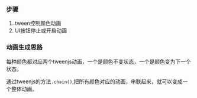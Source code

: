 ### 步骤
1. tween控制颜色动画
2. UI按钮停止或开启动画

### 动画生成思路

每种颜色都对应两个tweenjs动画，一个是颜色不变状态，一个是颜色变为下一个状态。

通过tweenjs的方法`.chain()`,把所有颜色对应的动画，串联起来，就可以变成一个整体动画。